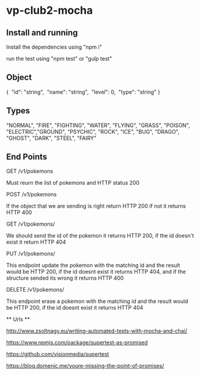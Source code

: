 # vp-club2-mocha

## Install and running

Install the dependencies using "npm i"

run the test using "npm test" or "gulp test"

## Object

{   "id": "string",     "name": "string",     "level": 0,     "type": "string" }

## Types

"NORMAL", "FIRE", "FIGHTING", "WATER", "FLYING", "GRASS", "POISON", "ELECTRIC","GROUND", "PSYCHIC", "ROCK", "ICE", "BUG", "DRAGO", "GHOST", "DARK", "STEEL", "FAIRY"

## End Points 

GET /v1/pokemons

  Must reurn the list of pokemons and HTTP status 200

POST /v1/pokemons

  If the object that we are sending is right return HTTP 200 if not it returns HTTP 400

GET /v1/pokemons/<ID>

  We should send the id of the pokemon it returns HTTP 200, if the id doesn't exist it return HTTP 404

PUT /v1/pokemons/<ID>

  This endpoint update the pokemon with the matching id and the result would be HTTP 200, if the id doesnt exist it
  returns HTTP 404, and if the structure sended its wrong it returns HTTP 400

DELETE /v1/pokemons/<ID>

  This endpoint erase a pokemon with the matching id and the result would be HTTP 200, if the id doesnt exist it
  returns HTTP 404

** Urls **

http://www.zsoltnagy.eu/writing-automated-tests-with-mocha-and-chai/

https://www.npmjs.com/package/supertest-as-promised

https://github.com/visionmedia/supertest

https://blog.domenic.me/youre-missing-the-point-of-promises/
